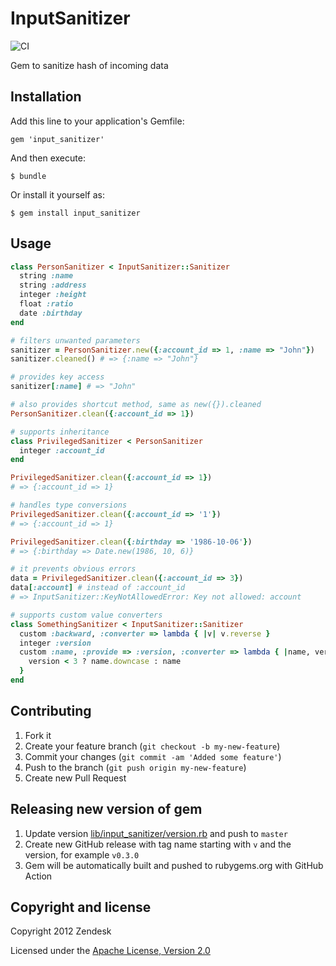 # InputSanitizer
![CI](https://github.com/zendesk/input_sanitizer/workflows/CI/badge.svg)

Gem to sanitize hash of incoming data

## Installation

Add this line to your application's Gemfile:

    gem 'input_sanitizer'

And then execute:

    $ bundle

Or install it yourself as:

    $ gem install input_sanitizer

## Usage

```ruby
class PersonSanitizer < InputSanitizer::Sanitizer
  string :name
  string :address
  integer :height
  float :ratio
  date :birthday
end

# filters unwanted parameters
sanitizer = PersonSanitizer.new({:account_id => 1, :name => "John"})
sanitizer.cleaned() # => {:name => "John"}

# provides key access
sanitizer[:name] # => "John"

# also provides shortcut method, same as new({}).cleaned
PersonSanitizer.clean({:account_id => 1})

# supports inheritance
class PrivilegedSanitizer < PersonSanitizer
  integer :account_id
end

PrivilegedSanitizer.clean({:account_id => 1})
# => {:account_id => 1}

# handles type conversions
PrivilegedSanitizer.clean({:account_id => '1'})
# => {:account_id => 1}

PrivilegedSanitizer.clean({:birthday => '1986-10-06'})
# => {:birthday => Date.new(1986, 10, 6)}

# it prevents obvious errors
data = PrivilegedSanitizer.clean({:account_id => 3})
data[:account] # instead of :account_id
# => InputSanitizer::KeyNotAllowedError: Key not allowed: account

# supports custom value converters
class SomethingSanitizer < InputSanitizer::Sanitizer
  custom :backward, :converter => lambda { |v| v.reverse }
  integer :version
  custom :name, :provide => :version, :converter => lambda { |name, version|
    version < 3 ? name.downcase : name
  }
end
```


## Contributing

1. Fork it
2. Create your feature branch (`git checkout -b my-new-feature`)
3. Commit your changes (`git commit -am 'Added some feature'`)
4. Push to the branch (`git push origin my-new-feature`)
5. Create new Pull Request

## Releasing new version of gem

1. Update version [lib/input_sanitizer/version.rb](lib/input_sanitizer/version.rb) and push to `master`
2. Create new GitHub release with tag name starting with `v` and the version, for example `v0.3.0`
3. Gem will be automatically built and pushed to rubygems.org with GitHub Action

## Copyright and license

Copyright 2012 Zendesk

Licensed under the [Apache License, Version 2.0](LICENSE)
